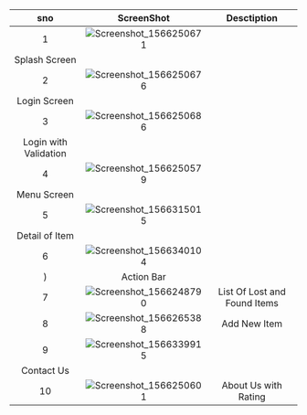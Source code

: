 | sno | ScreenShot  | Desctiption  |
| :---:   | :-: | :-: |
| 1 |  ![Screenshot_1566250671](https://user-images.githubusercontent.com/50931344/63307530-b7838200-c2bc-11e9-9886-8661b8b18ef8.png)
| Splash Screen |
|2| ![Screenshot_1566250676](https://user-images.githubusercontent.com/50931344/63307584-e00b7c00-c2bc-11e9-8a80-d4f8302fd153.png)
|Login Screen |
|3| ![Screenshot_1566250686](https://user-images.githubusercontent.com/50931344/63307621-08937600-c2bd-11e9-97df-2b9be16a5ab9.png)
|Login with Validation |
|4| ![Screenshot_1566250579](https://user-images.githubusercontent.com/50931344/63307633-16e19200-c2bd-11e9-91b2-45ff7f8847a1.png)
| Menu Screen|
|5|![Screenshot_1566315015](https://user-images.githubusercontent.com/50931344/63387321-1d324580-c373-11e9-88bf-ab821b6b734c.png)
|Detail of Item|
|6|![Screenshot_1566340104](https://user-images.githubusercontent.com/50931344/63389073-98e2c100-c378-11e9-8ee5-62d9f1ead2c7.png)
) |Action Bar |
|7| ![Screenshot_1566248790](https://user-images.githubusercontent.com/50931344/63307686-442e4000-c2bd-11e9-96b8-36f6bb3d032b.png)| List Of Lost and Found Items|
|8| ![Screenshot_1566265388](https://user-images.githubusercontent.com/50931344/63387441-5ff41d80-c373-11e9-9f1d-6a5df9cde8f2.png)| Add New Item|
|9|![Screenshot_1566339915](https://user-images.githubusercontent.com/50931344/63388952-24a81d80-c378-11e9-8d29-15f141622be2.png)
 | Contact Us|
|10|![Screenshot_1566250601](https://user-images.githubusercontent.com/50931344/63307762-93747080-c2bd-11e9-92c5-f57bee5fe0f7.png)| About Us with Rating|
